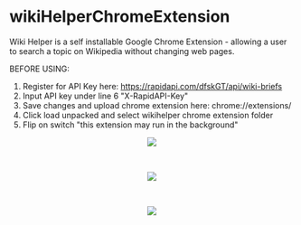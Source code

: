 # wikiHelperChromeExtension

Wiki Helper is a self installable Google Chrome Extension - allowing a user to search a topic on Wikipedia without changing web pages.

BEFORE USING:
1. Register for API Key here: https://rapidapi.com/dfskGT/api/wiki-briefs
2. Input API key under line 6 "X-RapidAPI-Key"
3. Save changes and upload chrome extension here: chrome://extensions/
4. Click load unpacked and select wikihelper chrome extension folder
5. Flip on switch "this extension may run in the background"

<p align="center">
  <img  src="https://github.com/bensadel/wiki-helper-chrome-extension/assets/95494769/f8123fc0-2a6d-42c6-a030-26c979d2773b">
</p>
<br>
<p align="center">
  <img  src="https://github.com/bensadel/wiki-helper-chrome-extension/assets/95494769/2d3fea37-87a4-4e22-aefb-810614701281">
</p>
<br>
<p align="center">
  <img  src="https://github.com/bensadel/wiki-helper-chrome-extension/assets/95494769/4e3572f4-4140-4f5e-82c9-3fdbaa9d988d">
</p>

